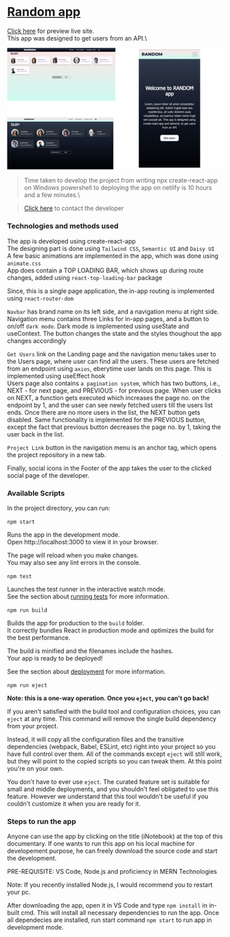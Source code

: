# [Random app](https://random-react-application.netlify.app/)

[Click here](https://random-react-application.netlify.app/) for preview live site.\
This app was designed to get users from an API.\

![Image](https://github.com/13ASRamgarhia/Random-app/blob/main/public/App%20snapshots.png)

> Time taken to develop the project from writing npx create-react-app on Windows powershell to deploying the app on netlify is 10 hours and a few minutes.\

> [Click here](https://www.linkedin.com/in/13asr/) to contact the developer

### Technologies and methods used

The app is developed using create-react-app\
The designing part is done using `Tailwind CSS`, `Semantic UI` and `Daisy UI`\
A few basic animations are implemented in the app, which was done using `animate.css`\
App does contain a TOP LOADING BAR, which shows up during route changes, added using `react-top-loading-bar` package

Since, this is a single page application, the in-app routing is implemented using `react-router-dom`

`Navbar` has brand name on its left side, and a navigation menu at right side. Navigation menu contains three Links for in-app pages, and a button to on/off `dark mode`. Dark mode is implemented using useState and useContext. The button changes the state and the styles thoughout the app changes accordingly

`Get Users` link on the Landing page and the navigation menu takes user to the Users page, where user can find all the users. These users are fetched from an endpoint using `axios`, eberytime user lands on this page. This is implemented using useEffect hook\
Users page also contains `a pagination system`, which has two buttons, i.e., NEXT - for next page, and PREVIOUS - for previous page. When user clicks on NEXT, a function gets executed which increases the page no. on the endpoint by 1, and the user can see newly fetched users till the users list ends. Once there are no more users in the list, the NEXT button gets disabled. Same functionality is implemented for the PREVIOUS button, except the fact that previous button decreases the page no. by 1, taking the user back in the list.

`Project Link` button in the navigation menu is an anchor tag, which opens the project repository in a new tab.

Finally, social icons in the Footer of the app takes the user to the clicked social page of the developer.

### Available Scripts

In the project directory, you can run:

`npm start`

Runs the app in the development mode.\
Open http://localhost:3000 to view it in your browser.

The page will reload when you make changes.\
You may also see any lint errors in the console.

`npm test`

Launches the test runner in the interactive watch mode.\
See the section about [running tests](https://facebook.github.io/create-react-app/docs/running-tests) for more information.

`npm run build`

Builds the app for production to the `build` folder.\
It correctly bundles React in production mode and optimizes the build for the best performance.

The build is minified and the filenames include the hashes.\
Your app is ready to be deployed!

See the section about [deployment](https://facebook.github.io/create-react-app/docs/deployment) for more information.

`npm run eject`

**Note: this is a one-way operation. Once you `eject`, you can't go back!**

If you aren't satisfied with the build tool and configuration choices, you can `eject` at any time. This command will remove the single build dependency from your project.

Instead, it will copy all the configuration files and the transitive dependencies (webpack, Babel, ESLint, etc) right into your project so you have full control over them. All of the commands except `eject` will still work, but they will point to the copied scripts so you can tweak them. At this point you're on your own.

You don't have to ever use `eject`. The curated feature set is suitable for small and middle deployments, and you shouldn't feel obligated to use this feature. However we understand that this tool wouldn't be useful if you couldn't customize it when you are ready for it.

### Steps to run the app

Anyone can use the app by clicking on the title (iNotebook) at the top of this documentary.
If one wants to run this app on his local machine for developement purpose, he can freely download the source code and start the development.

PRE-REQUISITE: VS Code, Node.js and proficiency in MERN Technologies

Note: If you recently installed Node.js, I would recommend you to restart your pc.

After downloading the app, open it in VS Code and type `npm install` in in-built cmd. This will install all necessary dependencies to run the app.
Once all dependecies are installed, run start command `npm start` to run app in development mode.
